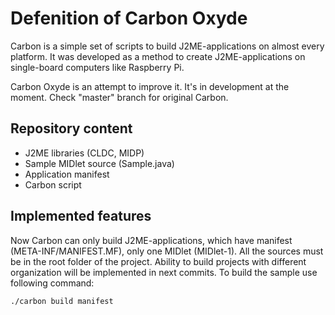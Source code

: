 # Defenition of Carbon Oxyde

Carbon is a simple set of scripts to build J2ME-applications on almost every platform. It was developed as a method to create J2ME-applications on single-board computers like Raspberry Pi.

Carbon Oxyde is an attempt to improve it. It's in development at the moment. Check "master" branch for original Carbon.

## Repository content

* J2ME libraries (CLDC, MIDP)
* Sample MIDlet source (Sample.java)
* Application manifest
* Carbon script

## Implemented features

Now Carbon can only build J2ME-applications, which have manifest (META-INF/MANIFEST.MF), only one MIDlet (MIDlet-1). All the sources must be in the root folder of the project. Ability to build projects with different organization will be implemented in next commits. To build the sample use following command:

```bash
./carbon build manifest
```
